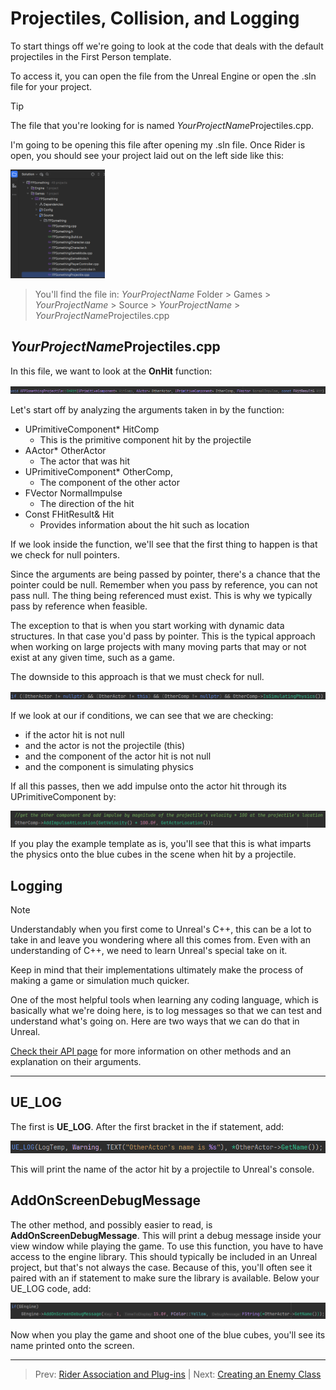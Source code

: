 # Projectiles, Collision, and Logging
To start things off we're going to look at the code that deals with the default projectiles in the First Person template.

To access it, you can open the file from the Unreal Engine or open the .sln file for your project.

>[!TIP]
>The file that you're looking for is named *YourProjectName*Projectiles.cpp.

I'm going to be opening this file after opening my .sln file. Once Rider is open, you should see your project laid out on the left side like this:

<img height="30%" src="img.png" width="30%"/>

>You'll find the file in: *YourProjectName* Folder > Games >  *YourProjectName* > Source > *YourProjectName* > *YourProjectName*Projectiles.cpp 

## *YourProjectName*Projectiles.cpp 

In this file, we want to look at the **OnHit** function:

![img_1.png](img_1.png)

Let's start off by analyzing the arguments taken in by the function:
* UPrimitiveComponent* HitComp
  * This is the primitive component hit by the projectile
* AActor* OtherActor
  * The actor that was hit
* UPrimitiveComponent* OtherComp,
  * The component of the other actor
* FVector NormalImpulse
  * The direction of the hit
* Const FHitResult& Hit
  * Provides information about the hit such as location

If we look inside the function, we'll see that the first thing to happen is that we check for null pointers.

Since the arguments are being passed by pointer, there's a chance that the pointer could be null.
Remember when you pass by reference, you can not pass null. The thing being referenced must exist. This is why we typically pass by reference when feasible.

The exception to that is when you start working with dynamic data structures. In that case you'd pass by pointer.
This is the typical approach when working on large projects with many moving parts that may or not exist at any given time, such as a game.

The downside to this approach is that we must check for null.

![img_2.png](img_2.png)

If we look at our if conditions, we can see that we are checking:
* if the actor hit is not null
* and the actor is not the projectile (this)
* and the component of the actor hit is not null
* and the component is simulating physics

If all this passes, then we add impulse onto the actor hit through its UPrimitiveComponent by:

![img_3.png](img_3.png)

If you play the example template as is, you'll see that this is what imparts the physics onto the blue cubes in the scene when hit by a projectile.

## Logging
>[!NOTE]
>Understandably when you first come to Unreal's C++, this can be a lot to take in and leave you wondering where all this comes from. Even with an understanding of C++, we need to learn Unreal's special take on it. 
>
>Keep in mind that their implementations ultimately make the process of making a game or simulation much quicker.

One of the most helpful tools when learning any coding language, which is basically what we're doing here, is to log messages so that we can test and understand what's going on.
Here are two ways that we can do that in Unreal. 

[Check their API page](https://dev.epicgames.com/documentation/en-us/unreal-engine/logging-in-unreal-engine) for more information on other methods and an explanation on their arguments.

---
## UE_LOG
The first is **UE_LOG**. After the first bracket in the if statement, add:

![img_4.png](img_4.png)

This will print the name of the actor hit by a projectile to Unreal's console.

## AddOnScreenDebugMessage
The other method, and possibly easier to read, is **AddOnScreenDebugMessage**. This will print a debug message inside your view window while playing the game. To use this function, you have to have access to the engine library. This should typically be included in an Unreal project, but that's not always the case. Because of this, you'll often see it paired with an if statement to make sure the library is available.
Below your UE_LOG code, add:

![img_5.png](img_5.png)

Now when you play the game and shoot one of the blue cubes, you'll see its name printed onto the screen.

---
>Prev: [Rider Association and Plug-ins](/02_Rider/RIDER.md) | Next: [Creating an Enemy Class](/04_EnemyClass/ENEMYCLASS.md)
